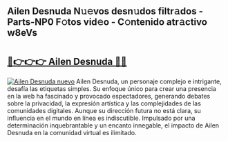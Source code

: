 ## Ailen Desnuda N𝚞𝚎vos desn𝚞dos filtr𝚊dos - Parts-NP0 F𝚘tos vid𝚎o - C𝚘ntenido atr𝚊ctivo w8eVs

# <h2><a href="http://mbda2m.tromn.icu/?c=Ailen+Desnuda">🔗👉👉👉 Ailen Desnuda 🔗🔗</a></h2>

[![Ailen Desnuda nuevo](https://i.imgur.com/pEAQMta.gif)](http://mbda2m.tromn.icu/?c=Ailen+Desnuda)
Ailen Desnuda, un personaje complejo e intrigante, desafía las etiquetas simples. Su enfoque único para crear una presencia en la web ha fascinado y provocado espectadores, generando debates sobre la privacidad, la expresión artística y las complejidades de las comunidades digitales. Aunque su dirección futura no está clara, su influencia en el mundo en línea es indiscutible. Impulsado por una determinación inquebrantable y un encanto innegable, el impacto de Ailen Desnuda en la comunidad virtual es ilimitado.
